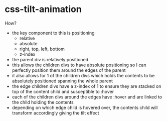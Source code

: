 # css-tilt-animation

How?
  - the key component to this is positioning
    - relative
    - absolute
    - right, top, left, bottom
    - z-index
  - the parent div is relatively positioned
  - this allows the children divs to have absolute positioning so I can perfectly position them around the edges of the parent
  - it also allows for 1 of the children divs which holds the contents to be absolutely positioned spanning the whole parent
  - the edge children divs have a z-index of 1 to ensure they are stacked on top of the content child and susceptible to :hover
  - each of the children divs around the edges have :hover and are linked to the child holding the contents
  - depending on which edge child is hovered over, the contents child will transform accordingly giving the tilt effect
